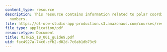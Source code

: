 ```yaml
---
content_type: resource
description: This resource contains information related to polar coordinates and complex
  numbers.
file: https://ol-ocw-studio-app-production.s3.amazonaws.com/courses/res-18-001-calculus-online-textbook-spring-2005/fac4927a74c6cfb2d02d7c6ab1db73c9_MITRES_18_001_guide9.pdf
file_type: application/pdf
resourcetype: Document
title: MITRES_18_001_guide9.pdf
uid: fac4927a-74c6-cfb2-d02d-7c6ab1db73c9
---
```

